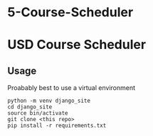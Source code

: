 # 5-Course-Scheduler
# USD Course Scheduler

## Usage

Proabably best to use a virtual environment
```
python -m venv django_site
cd django_site
source bin/activate
git clone <this repo>
pip install -r requirements.txt
```
